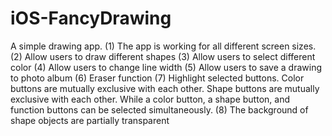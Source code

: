 # iOS-FancyDrawing
A simple drawing app.
 (1) The app is working for all different screen sizes.
 (2) Allow users to draw different shapes
 (3) Allow users to select different color
 (4) Allow users to change line width
 (5) Allow users to save a drawing to photo album
 (6) Eraser function
 (7) Highlight selected buttons. Color buttons are mutually exclusive with each other. Shape buttons are mutually exclusive with each other. While a color button, a shape button, and function buttons can be selected simultaneously.
 (8) The background of shape objects are partially transparent
